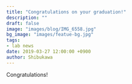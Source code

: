 ```yaml
---
title: "Congratulations on your graduation!"
description: ""
draft: false
image: "images/blog/IMG_6558.jpg"
bg_image: "images/featue-bg.jpg"
tags: 
- lab news
date: 2019-03-27 12:00:00 +0900
author: Shibukawa
---
```


Congratulations!
